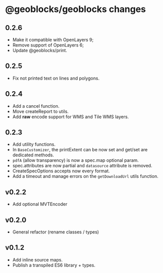 # @geoblocks/geoblocks changes

## 0.2.6

- Make it compatible with OpenLayers 9;
- Remove support of OpenLayers 6;
- Update @geoblocks/print.

## 0.2.5

- Fix not printed text on lines and polygons.

## 0.2.4
- Add a cancel function.
- Move createReport to utils.
- Add **raw** encode support for WMS and Tile WMS layers.

## 0.2.3
- Add utility functions.
- In `BaseCustomizer`, the printExtent can be now set and get/set are dedicated methods.
- `pdfA` (allow transparency) is now a spec.map optional param.
- spec.attributes are now partial and `datasource` attribute is removed.
- CreateSpecOptions accepts now every format.
- Add a timeout and manage errors on the `getDownloadUrl` utils function.

## v0.2.2
- Add optional MVTEncoder

## v0.2.0
- General refactor (rename classes / types)

## v0.1.2
- Add inline source maps.
- Publish a transpiled ES6 library + types.
